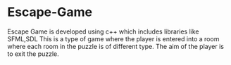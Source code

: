 # Escape-Game
Escape Game is developed using  c++ which includes libraries like SFML,SDL
This is a type of game where the player is entered into a room where each room in the puzzle is of different type.
The aim of the player is to exit the puzzle. 

